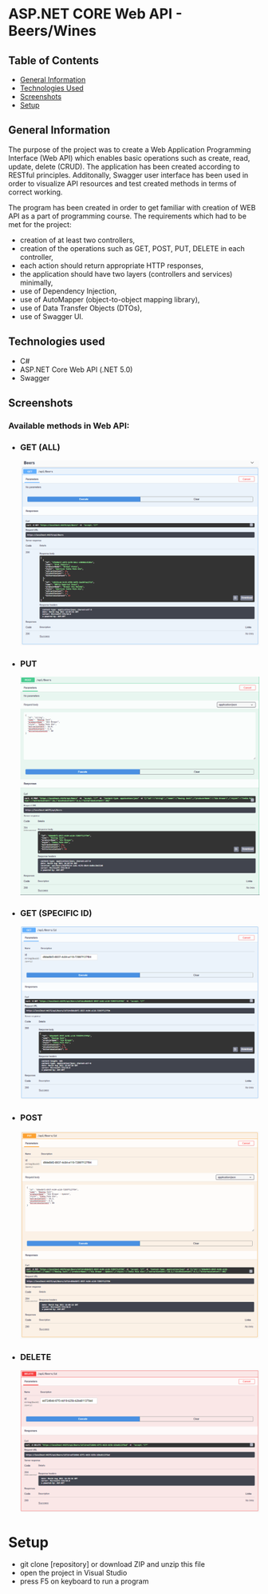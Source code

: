 # ASP.NET CORE Web API - Beers/Wines


## Table of Contents
* [General Information](#general-information)
* [Technologies Used](#technologies-used)
* [Screenshots](#screenshots)
* [Setup](#setup)


## General Information
The purpose of the project was to create a Web Application Programming Interface (Web API) which enables basic operations such as create, read, update, delete (CRUD). The application has been created according to RESTful principles. Additonally, Swagger user interface has been used in order to visualize API resources and test created methods in terms of correct working.

The program has been created in order to get familiar with creation of WEB API as a part of programming course. The requirements which had to be met for the project:
- creation of at least two controllers,
- creation of the operations such as GET, POST, PUT, DELETE in each controller,
- each action should return appropriate HTTP responses,
- the application should have two layers (controllers and services) minimally,
- use of Dependency Injection,
- use of AutoMapper (object-to-object mapping library),
- use of Data Transfer Objects (DTOs),
- use of Swagger UI.

## Technologies used
- C#
- ASP.NET Core Web API (.NET 5.0)
- Swagger


## Screenshots
<h3>Available methods in Web API: </h3>
<p align="center">
<ul>
	<li> <h3> GET (ALL) </h3> </li>
  	<img src="./Screenshots/1.PNG">
    	<li> <h3> PUT </h3> </li>
  	<img src="./Screenshots/2.PNG">
    	<li> <h3> GET (SPECIFIC ID) </h3> </li>
  	<img src="./Screenshots/3.PNG">
	<li> <h3> POST </h3> </li>
  	<img src="./Screenshots/4.PNG">
	<li> <h3> DELETE </h3> </li>
  	<img src="./Screenshots/5.PNG">
</ul>
</p>


# Setup
- git clone [repository] or download ZIP and unzip this file
- open the project in Visual Studio
- press F5 on keyboard to run a program